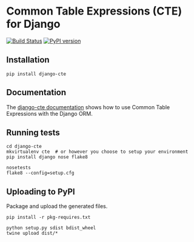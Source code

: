 # Common Table Expressions (CTE) for Django

[![Build Status](https://travis-ci.com/dimagi/django-cte.png)](https://travis-ci.com/dimagi/django-cte)
[![PyPI version](https://badge.fury.io/py/django-cte.svg)](https://badge.fury.io/py/django-cte)

## Installation
```
pip install django-cte
```


## Documentation

The [django-cte documentation](https://dimagi.github.io/django-cte/) shows how
to use Common Table Expressions with the Django ORM.


## Running tests

```
cd django-cte
mkvirtualenv cte  # or however you choose to setup your environment
pip install django nose flake8

nosetests
flake8 --config=setup.cfg
```

## Uploading to PyPI

Package and upload the generated files.

```
pip install -r pkg-requires.txt

python setup.py sdist bdist_wheel
twine upload dist/*
```
